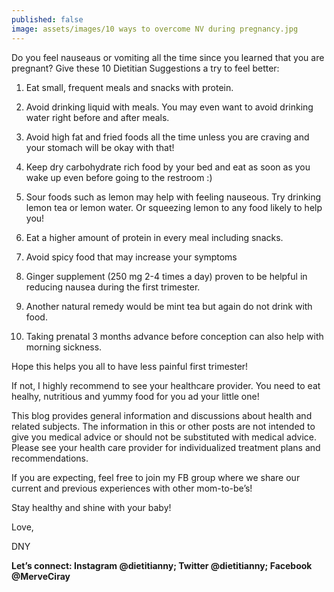 ```yaml
---
published: false
image: assets/images/10 ways to overcome NV during pregnancy.jpg
---
```


Do you feel nauseaus or vomiting all the time since you learned that you are pregnant? Give these 10 Dietitian Suggestions a try to feel better:

1. Eat small, frequent meals and snacks with protein.

2. Avoid drinking liquid with meals. You may even want to avoid drinking water right before and after meals.

3. Avoid high fat and fried foods all the time unless you are craving and your stomach will be okay with that!

4. Keep dry carbohydrate rich food by your bed and eat as soon as you wake up even before going to the restroom :)

5. Sour foods such as lemon may help with feeling nauseous. Try drinking lemon tea or lemon water. Or squeezing lemon to any food likely to help you!

6. Eat a higher amount of protein in every meal including snacks.

7. Avoid spicy food that may increase your symptoms

8. Ginger supplement (250 mg 2-4 times a day) proven to be helpful in reducing nausea during the first trimester.

9. Another natural remedy would be mint tea but again do not drink with food.

10. Taking prenatal 3 months advance before conception can also help with morning sickness.

Hope this helps you all to have less painful first trimester!

If not, I highly recommend to see your healthcare provider. You need to eat healhy, nutritious and yummy food for you ad your little one!

This blog provides general information and discussions about health and related subjects. The information in this or other posts are not intended to give you medical advice or should not be substituted with medical advice. Please see your health care provider for individualized treatment plans and recommendations.

If you are expecting, feel free to join my FB group where we share our current and previous experiences with other mom-to-be’s! 

Stay healthy and shine with your baby!

Love,

DNY

**Let’s connect: Instagram @dietitianny; Twitter @dietitianny; Facebook @MerveCiray**

